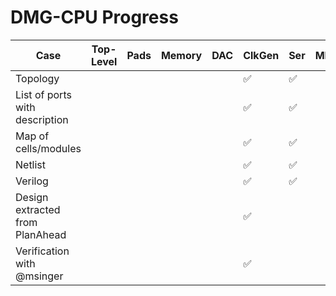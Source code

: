# DMG-CPU Progress

|Case|Top-Level|Pads|Memory|DAC|ClkGen|Ser|MMIO|Arb|PPU|APU|
|---|---|---|---|---|---|---|---|---|---|---|
|Topology                         | | | | |✅|✅| | | | |
|List of ports with description   | | | | |✅|✅| | | | |
|Map of cells/modules             | | | | |✅|✅| | | | |
|Netlist                          | | | | |✅|✅| | | | |
|Verilog                          | | | | |✅|✅| | | | |
|Design extracted from PlanAhead  | | | | |✅| | | | | |
|Verification with @msinger       | | | | |✅| | | | | |
